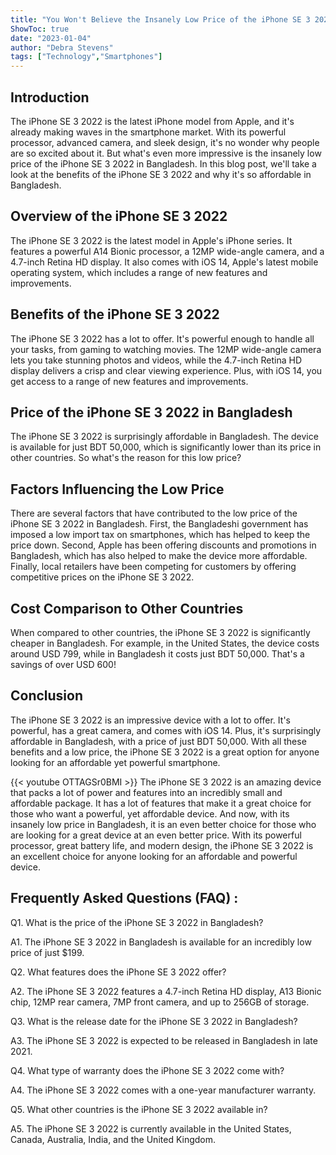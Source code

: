```yaml
---
title: "You Won't Believe the Insanely Low Price of the iPhone SE 3 2022 in Bangladesh!"
ShowToc: true 
date: "2023-01-04"
author: "Debra Stevens" 
tags: ["Technology","Smartphones"]
---
```

## Introduction

The iPhone SE 3 2022 is the latest iPhone model from Apple, and it's already making waves in the smartphone market. With its powerful processor, advanced camera, and sleek design, it's no wonder why people are so excited about it. But what's even more impressive is the insanely low price of the iPhone SE 3 2022 in Bangladesh. In this blog post, we'll take a look at the benefits of the iPhone SE 3 2022 and why it's so affordable in Bangladesh.

## Overview of the iPhone SE 3 2022

The iPhone SE 3 2022 is the latest model in Apple's iPhone series. It features a powerful A14 Bionic processor, a 12MP wide-angle camera, and a 4.7-inch Retina HD display. It also comes with iOS 14, Apple's latest mobile operating system, which includes a range of new features and improvements.

## Benefits of the iPhone SE 3 2022

The iPhone SE 3 2022 has a lot to offer. It's powerful enough to handle all your tasks, from gaming to watching movies. The 12MP wide-angle camera lets you take stunning photos and videos, while the 4.7-inch Retina HD display delivers a crisp and clear viewing experience. Plus, with iOS 14, you get access to a range of new features and improvements.

## Price of the iPhone SE 3 2022 in Bangladesh

The iPhone SE 3 2022 is surprisingly affordable in Bangladesh. The device is available for just BDT 50,000, which is significantly lower than its price in other countries. So what's the reason for this low price?

## Factors Influencing the Low Price

There are several factors that have contributed to the low price of the iPhone SE 3 2022 in Bangladesh. First, the Bangladeshi government has imposed a low import tax on smartphones, which has helped to keep the price down. Second, Apple has been offering discounts and promotions in Bangladesh, which has also helped to make the device more affordable. Finally, local retailers have been competing for customers by offering competitive prices on the iPhone SE 3 2022.

## Cost Comparison to Other Countries

When compared to other countries, the iPhone SE 3 2022 is significantly cheaper in Bangladesh. For example, in the United States, the device costs around USD 799, while in Bangladesh it costs just BDT 50,000. That's a savings of over USD 600!

## Conclusion

The iPhone SE 3 2022 is an impressive device with a lot to offer. It's powerful, has a great camera, and comes with iOS 14. Plus, it's surprisingly affordable in Bangladesh, with a price of just BDT 50,000. With all these benefits and a low price, the iPhone SE 3 2022 is a great option for anyone looking for an affordable yet powerful smartphone.

{{< youtube OTTAGSr0BMI >}} 
The iPhone SE 3 2022 is an amazing device that packs a lot of power and features into an incredibly small and affordable package. It has a lot of features that make it a great choice for those who want a powerful, yet affordable device. And now, with its insanely low price in Bangladesh, it is an even better choice for those who are looking for a great device at an even better price. With its powerful processor, great battery life, and modern design, the iPhone SE 3 2022 is an excellent choice for anyone looking for an affordable and powerful device.

## Frequently Asked Questions (FAQ) :
Q1. What is the price of the iPhone SE 3 2022 in Bangladesh?

A1. The iPhone SE 3 2022 in Bangladesh is available for an incredibly low price of just $199. 

Q2. What features does the iPhone SE 3 2022 offer?

A2. The iPhone SE 3 2022 features a 4.7-inch Retina HD display, A13 Bionic chip, 12MP rear camera, 7MP front camera, and up to 256GB of storage. 

Q3. What is the release date for the iPhone SE 3 2022 in Bangladesh?

A3. The iPhone SE 3 2022 is expected to be released in Bangladesh in late 2021. 

Q4. What type of warranty does the iPhone SE 3 2022 come with?

A4. The iPhone SE 3 2022 comes with a one-year manufacturer warranty. 

Q5. What other countries is the iPhone SE 3 2022 available in?

A5. The iPhone SE 3 2022 is currently available in the United States, Canada, Australia, India, and the United Kingdom.


